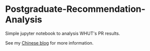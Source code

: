 # Postgraduate-Recommendation-Analysis

Simple jupyter notebook to analysis WHUT's PR results.

See my [Chinese blog](http://memoiry.me/2017/12/09/%E6%88%91%E6%A0%A1%E4%BF%9D%E7%A0%94%E6%83%85%E5%86%B5%E5%88%86%E6%9E%90/) for more information.



